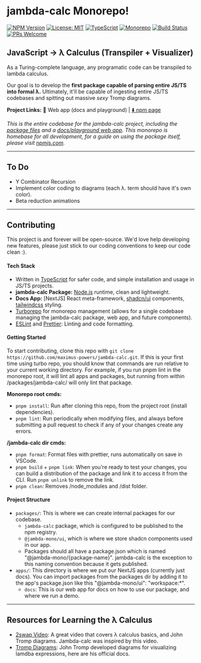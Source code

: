# jambda-calc Monorepo!

[![NPM Version](https://img.shields.io/npm/v/jambda-calc.svg)](https://www.npmjs.com/package/jambda-calc)
[![License: MIT](https://img.shields.io/badge/License-MIT-yellow.svg)](https://opensource.org/licenses/MIT)
[![TypeScript](https://img.shields.io/badge/TypeScript-4.9.5-blue.svg)](https://www.typescriptlang.org/)
[![Monorepo](https://img.shields.io/badge/Monorepo-Turborepo-blueviolet.svg)](https://turbo.build/docs)
[![Build Status](https://img.shields.io/badge/build-passing-brightgreen.svg)](https://github.com/maximus-powers/jambda-calc)
[![PRs Welcome](https://img.shields.io/badge/PRs-welcome-brightgreen.svg)](https://github.com/maximus-powers/jambda-calc/pulls)

## JavaScript -> λ Calculus (Transpiler + Visualizer)

As a Turing-complete language, any programatic code can be transpiled to lambda calculus.

Our goal is to develop the **first package capable of parsing entire JS/TS into formal λ.** Ultimately, it'll be capable of ingesting entire JS/TS codebases and spitting out massive _sexy_ Tromp diagrams.

**Project Links:** 📖 Web app (docs and playground) | [⬇️ npm page](https://www.npmjs.com/package/jambda-calc)

_This is the entire codebase for the jambda-calc project, including the [package files](./packages/jambda-calc/) and a [docs/playground web app](./apps/web/). This monorepo is homebase for all development, for a guide on using the package itself, please visit [npmjs.com](https://www.npmjs.com/package/jambda-calc)._

---

## To Do

- Y Combinator Recursion
- Implement color coding to diagrams (each λ. term should have it's own color).
- Beta reduction animations

---

## Contributing

This project is and forever will be open-source. We'd love help developing new features, please just stick to our coding conventions to keep our code clean :).

#### Tech Stack

- Written in [TypeScript](https://www.typescriptlang.org/) for safer code, and simple installation and usage in JS/TS projects.
- **jambda-calc Package:** [Node.js](https://nodejs.org/en) runtime, clean and lightweight.
- **Docs App:** [NextJS] React meta-framework, [shadcn/ui](https://ui.shadcn.com/) components, [tailwindcss](https://tailwindcss.com/) styling.
- [Turborepo](https://turbo.build/docs) for monorepo management (allows for a single codebase managing the jambda-calc package, web app, and future components).
- [ESLint](https://eslint.org/) and [Prettier](https://prettier.io/): Linting and code formatting.

#### Getting Started

To start contributing, clone this repo with `git clone https://github.com/maximus-powers/jambda-calc.git`. If this is your first time using turbo repo, you should know that commands are run relative to your current working directory. For example, if you run pnpm lint in the monorepo root, it will lint all apps and packages, but running from within /packages/jambda-calc/ will only lint that package.

**Monorepo root cmds:**

- `pnpm install`: Run after cloning this repo, from the project root (install dependencies).
- `pnpm lint`: Run periodically when modifying files, and always before submitting a pull request to check if any of your changes create any errors.

**/jambda-calc dir cmds:**

- `pnpm format`: Format files with prettier, runs automatically on save in VSCode.
- `pnpm build` + `pnpm link`: When you're ready to test your changes, you can build a distribution of the package and link it to access it from the CLI. Run `pnpm unlink` to remove the link.
- `pnpm clean`: Removes /node_modules and /dist folder.

#### Project Structure

- `packages/`: This is where we can create internal packages for our codebase.
  - `jambda-calc` package, which is configured to be published to the npm registry.
  - `@jambda-mono/ui`, which is where we store shadcn components used in our app.
  - Packages should all have a package.json which is named "@jambda-mono/{package-name}". jambda-calc is the exception to this naming convention because it gets published.
- `apps/`: This directory is where we put our NextJS apps (currently just docs). You can import packages from the packages dir by adding it to the app's package.json like this "@jambda-mono/ui": "workspace:\*".
  - `docs`: This is our web app for docs on how to use our package, and where we run a demo.

---

## Resources for Learning the λ Calculus

- [2swap Video](https://www.youtube.com/watch?v=RcVA8Nj6HEo): A great video that covers λ calculus basics, and John Tromp diagrams. Jambda-calc was inspired by this video.
- [Tromp Diagrams](https://tromp.github.io/cl/diagrams.html): John Tromp developed diagrams for visualizing lamdba expressions, here are his official docs.
